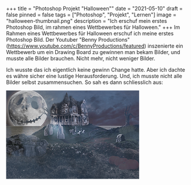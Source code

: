 +++
title = "Photoshop Projekt \"Halloween\""
date = "2021-05-10"
draft = false
pinned = false
tags = ["Photoshop", "Projekt", "Lernen"]
image = "halloween-thumbnail.png"
description = "Ich erschuf mein erstes Photoshop Bild, im rahmen eines Wettbewerbes für Halloween."
+++
Im Rahmen eines Wettbewerbes für Halloween erschuf ich meine erstes Photoshop Bild. Der Youtuber "Benny Productions" (https://www.youtube.com/c/BennyProductions/featured) inszenierte ein Wettbewerb um ein Drawing Board zu gewinnen man bekam Bilder, und musste alle Bilder brauchen. Nicht mehr, nicht weniger Bilder.

Ich wusste das ich eigentlich keine gewinn Change hatte. Aber ich dachte es währe sicher eine lustige Herausforderung. Und, ich musste nicht alle Bilder selbst zusammensuchen. So sah es dann schliesslich aus:

![Finales Design](halloween.png)